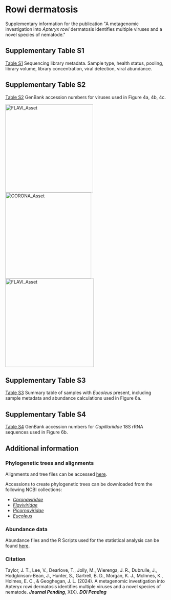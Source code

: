 # Rowi dermatosis

Supplementary information for the publication "A metagenomic investigation into _Apteryx rowi_ dermatosis identifies multiple viruses and a novel species of nematode."

## Supplementary Table S1
[Table S1](Supplementary/Supplementary_Table_S1_Sequencing_library_metadata.xlsx) Sequencing library metadata. Sample type, health status, pooling, library volume, library concentration, viral detection, viral abundance.

## Supplementary Table S2
[Table S2](Supplementary/Supplementary_Table_S2_GenBank_accession_numbers_for_viruses_used_in_Figure4.xlsx) GenBank accession numbers for viruses used in Figure 4a, 4b, 4c.

[<img width="274" alt="FLAVI_Asset" src="https://github.com/Ditean/rowi-dermatosis/assets/44688281/9a67f464-f95d-4cce-89bd-a1e2f951e59d">](Alignments/flaviviridae.tree)
[<img width="268" alt="CORONA_Asset" src="https://github.com/Ditean/rowi-dermatosis/assets/44688281/cbdce9e5-059e-4dc7-8c6f-0902e7e2c18b">](Alignments/Coronaviridae.tree)
[<img width="276" alt="FLAVI_Asset" src="https://github.com/Ditean/rowi-dermatosis/assets/44688281/39ea522b-e61e-4bd0-8a58-244a1071616c">](Alignments/picornaviridae.tree)


## Supplementary Table S3
[Table S3](Supplementary/Supplementary_Table_S3_Summary_table_of_samples_with_Eucoleus_Figure6.xlsx) Summary table of samples with _Eucoleus_ present, including sample metadata and abundance calculations used in Figure 6a.

## Supplementary Table S4
[Table S4](Supplementary/Supplementary_Table_S4_GenBank_accession_numbers_for_Capillariidae_18S_rRNA_Figure6.xlsx) GenBank accession numbers for _Capillariidae_ 18S rRNA sequences used in Figure 6b.

## Additional information
### Phylogenetic trees and alignments
Alignments and tree files can be accessed [here](Alignments). 

Accessions to create phylogenetic trees can be downloaded from the following NCBI collections:  
*  [_Coronaviridae_](https://www.ncbi.nlm.nih.gov/sites/myncbi/1294plx2lWiQMS/collections/64094350/public/)
*  [_Flaviviridae_](https://www.ncbi.nlm.nih.gov/sites/myncbi/1294plx2lWiQMS/collections/64094471/public/)
*  [_Picornaviridae_](https://www.ncbi.nlm.nih.gov/sites/myncbi/1294plx2lWiQMS/collections/64094401/public/)
*  [_Eucoleus_](https://www.ncbi.nlm.nih.gov/sites/myncbi/1294plx2lWiQMS/collections/64094513/public/)

### Abundance data
Abundance files and the R Scripts used for the statistical analysis can be found [here](R_analysis).

### Citation  
Taylor, J. T., Lee, V., Dearlove, T., Jolly, M., Wierenga, J. R., Dubrulle, J., Hodgkinson-Bean, J., Hunter, S., Gartrell, B. D., Morgan, K. J., McInnes, K., Holmes, E. C., & Geoghegan, J. L. (2024). A metagenomic investigation into Apteryx rowi dermatosis identifies multiple viruses and a novel species of nematode. _**Journal Pending**_, X(X). _**DOI Pending**_ 
